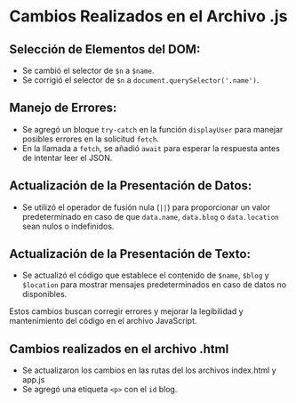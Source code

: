 # Cambios Realizados en el Archivo .js

## Selección de Elementos del DOM:

- Se cambió el selector de `$n` a `$name`.
- Se corrigió el selector de `$n` a `document.querySelector('.name')`.

## Manejo de Errores:

- Se agregó un bloque `try-catch` en la función `displayUser` para manejar posibles errores en la solicitud `fetch`.
- En la llamada a `fetch`, se añadió `await` para esperar la respuesta antes de intentar leer el JSON.

## Actualización de la Presentación de Datos:

- Se utilizó el operador de fusión nula (`||`) para proporcionar un valor predeterminado en caso de que `data.name`, `data.blog` o `data.location` sean nulos o indefinidos.

## Actualización de la Presentación de Texto:

- Se actualizó el código que establece el contenido de `$name`, `$blog` y `$location` para mostrar mensajes predeterminados en caso de datos no disponibles.

Estos cambios buscan corregir errores y mejorar la legibilidad y mantenimiento del código en el archivo JavaScript.

## Cambios realizados en el archivo .html 

- Se actualizaron los cambios en las rutas del los archivos index.html y app.js 
- Se agregó una etiqueta `<p>` con el `id` blog.  